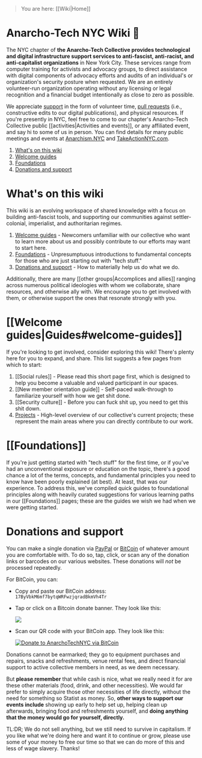 > You are here: [[Wiki|Home]]

# Anarcho-Tech NYC Wiki 🏴

The NYC chapter of **the Anarcho-Tech Collective provides technological and digital infrastructure support services to anti-fascist, anti-racist, and anti-capitalist organizations** in New York City. These services range from computer training for activists and advocacy groups, to direct assistance with digital components of advocacy efforts and audits of an individual's or organization's security posture when requested. We are an entirely volunteer-run organization operating without any licensing or legal recognition and a financial budget intentionally as close to zero as possible.

We appreciate [support](#donations-and-support) in the form of volunteer time, [pull requests](https://help.github.com/en/articles/github-glossary#pull-request) (i.e., constructive edits to our digital publications), and physical resources. If you're presently in NYC, feel free to come to our chapter's Anarcho-Tech Collective public [[activities|Activities and events]], or any affiliated event, and say hi to some of us in person. You can find details for many public meetings and events at [Anarchism.NYC](http://Anarchism.NYC/) and [TakeActionNYC.com](http://takeactionnyc.com/).

1. [What's on this wiki](#whats-on-this-wiki)
1. [Welcome guides](#welcome-guides)
1. [Foundations](#foundations)
1. [Donations and support](#donations-and-support)

# What's on this wiki

This wiki is an evolving workspace of shared knowledge with a focus on building anti-fascist tools, and supporting our communities against settler-colonial, imperialist, and authoritarian regimes.

1. [Welcome guides](#welcome-guides) - Newcomers unfamiliar with our collective who want to learn more about us and possibly contribute to our efforts may want to start here.
1. [Foundations](#foundations) - Unpresumptuous introductions to fundamental concepts for those who are just starting out with "tech stuff."
1. [Donations and support](#donations-and-support) - How to materially help us do what we do.

Additionally, there are many [[other groups|Accomplices and allies]] ranging across numerous political ideologies with whom we collaborate, share resources, and otherwise ally with. We encourage you to get involved with them, or otherwise support the ones that resonate strongly with you.

# [[Welcome guides|Guides#welcome-guides]]

If you're looking to get involved, consider exploring this wiki! There's plenty here for you to expand, and share. This list suggests a few pages from which to start:

1. [[Social rules]] - Please read this short page first, which is designed to help you become a valuable and valued participant in our spaces.
1. [[New member orientation guide]] - Self-paced walk-through to familiarize yourself with how we get shit done.
1. [[Security culture]] - Before you can fuck shit up, you need to get this shit down.
1. [Projects](https://github.com/AnarchoTechNYC/meta/projects) - High-level overview of our collective's current projects; these represent the main areas where you can directly contribute to our work.

# [[Foundations]]

If you're just getting started with "tech stuff" for the first time, or if you've had an unconventional exposure or education on the topic, there's a good chance a lot of the terms, concepts, and fundamental principles you need to know have been poorly explained (at best). At least, that was our experience. To address this, we've compiled quick guides to foundational principles along with heavily curated suggestions for various learning paths in our [[Foundations]] pages; these are the guides we wish we had when we were getting started.

# Donations and support

You can make a single donation via [PayPal](https://www.paypal.me/AnarchoTechNYC/25) or [BitCoin](https://blockchain.info/qr?data=bitcoin:17ByVbkM6mf7bytqWRFwzjqradBkmVh4Tr?label=AnarchoTechNYC&size=200) of whatever amount you are comfortable with. To do so, tap, click, or scan any of the donation links or barcodes on our various websites. These donations will *not* be processed repeatedly.

For BitCoin, you can:

* Copy and paste our BitCoin address: `17ByVbkM6mf7bytqWRFwzjqradBkmVh4Tr`

* Tap or click on a Bitcoin donate banner. They look like this:

  [![](https://web.archive.org/web/20170613192427/https://i.imgur.com/rIKnhal.png)](bitcoin:17ByVbkM6mf7bytqWRFwzjqradBkmVh4Tr?label=AnarchoTechNYC)

* Scan our QR code with your BitCoin app. They look like this:

  [![Donate to AnarchoTechNYC via BitCoin](https://blockchain.info/qr?data=bitcoin:17ByVbkM6mf7bytqWRFwzjqradBkmVh4Tr?label=AnarchoTechNYC&size=200)](bitcoin:17ByVbkM6mf7bytqWRFwzjqradBkmVh4Tr?label=AnarchoTechNYC)

Donations cannot be earmarked; they go to equipment purchases and repairs, snacks and refreshments, venue rental fees, and direct financial support to active collective members in need, as we deem necessary.

But **please remember** that while cash is nice, what we really need it for are these other materials (food, drink, and other necessities). We would far prefer to simply acquire those other necessities of life directly, without the need for something so Statist as money. So, **other ways to support our events include** showing up early to help set up, helping clean up afterwards, bringing food and refreshments yourself, and **doing anything that the money would go for yourself, directly.**

TL:DR; We do not sell anything, but we still need to survive in capitalism. If you like what we're doing here and want it to continue or grow, please use some of your money to free our time so that we can do more of this and less of wage slavery. Thanks!
